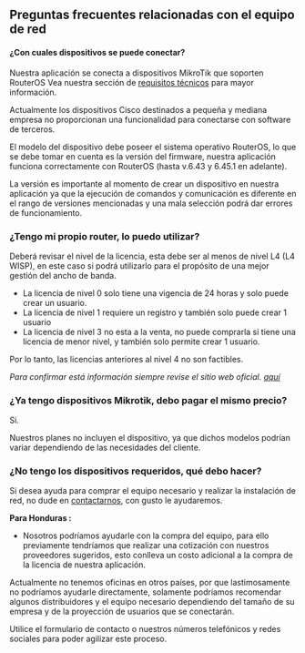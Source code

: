 ## Preguntas frecuentes relacionadas con el equipo de red


#### ¿Con cuales dispositivos se puede conectar?

Nuestra aplicación se conecta a dispositivos MikroTik que soporten RouterOS
Vea nuestra sección de [requisitos técnicos](faq#/requisitos) para mayor información.


Actualmente los dispositivos Cisco destinados a pequeña y mediana empresa no proporcionan una funcionalidad para conectarse con software de terceros.


El modelo del dispositivo debe poseer el sistema operativo RouterOS, lo que se debe tomar en cuenta es la versión del firmware, nuestra aplicación funciona correctamente con RouterOS (hasta v.6.43 y 6.45.1 en adelante).

La versión es importante al momento de crear un dispositivo en nuestra aplicación ya que la ejecución de comandos y comunicación es diferente en el rango de versiones mencionadas y una mala selección podrá dar errores de funcionamiento.

### ¿Tengo mi propio router, lo puedo utilizar?

Deberá revisar el nivel de la licencia, esta debe ser al menos de nivel L4 (L4 WISP), en este caso si podrá utilizarlo para el propósito de una mejor gestión del ancho de banda.

- La licencia de nivel 0 solo tiene una vigencia de 24 horas y solo puede crear un usuario.
- La licencia de nivel 1 requiere un registro y también solo puede crear 1 usuario
- La licencia de nivel 3 no esta a la venta, no puede comprarla si tiene una licencia de menor nivel, y también solo permite crear 1 usuario.

Por lo tanto, las licencias anteriores al nivel 4 no son factibles.


*Para confirmar está información siempre revise el sitio web oficial. [aquí](https://wiki.mikrotik.com/wiki/Manual:License#License_Levels)*

### ¿Ya tengo dispositivos Mikrotik, debo pagar el mismo precio? ####
Si.

Nuestros planes no incluyen el dispositivo, ya que dichos modelos podrían variar dependiendo de las necesidades del cliente.

### ¿No tengo los dispositivos requeridos, qué debo hacer?

Si desea ayuda para comprar el equipo necesario y realizar la instalación de red, no dude en [contactarnos](/?#contact), con gusto le ayudaremos.

**Para Honduras :**
-   Nosotros podríamos ayudarle con la compra del equipo, para ello previamente tendríamos que realizar una cotización con nuestros proveedores sugeridos, esto conlleva un costo adicional a la compra de la licencia de nuestra aplicación.

Actualmente no tenemos oficinas en otros países, por que lastimosamente no podríamos ayudarle directamente, solamente podríamos recomendar algunos distribuidores y el equipo necesario dependiendo del tamaño de su empresa y de la proyección de usuarios que se conectarán.

Utilice el formulario de contacto o nuestros números telefónicos y redes sociales para poder agilizar este proceso.
